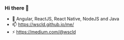 ### Hi there 👋



- 🔭 Angular, ReactJS, React Native, NodeJS and Java
- 📫 https://wscld.github.io/me/
- ⚡  https://medium.com/@wscld 
